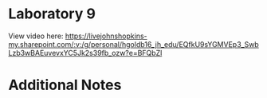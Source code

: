 # Laboratory 9

View video here: https://livejohnshopkins-my.sharepoint.com/:v:/g/personal/hgoldb16_jh_edu/EQfkU9sYGMVEp3_SwbLzb3wBAEuvevxYC5Jk2s39fb_ozw?e=BFQbZl 

# Additional Notes


